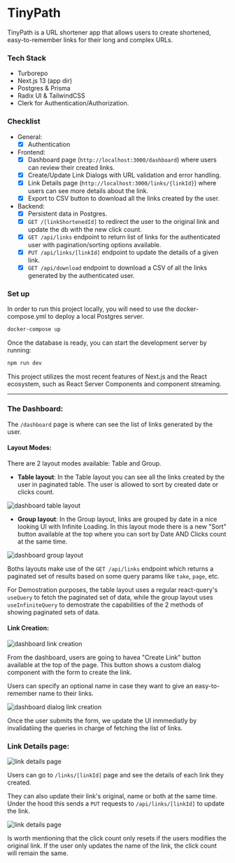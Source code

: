 # TinyPath

TinyPath is a URL shortener app that allows users to create shortened, easy-to-remember links for their long and complex URLs.

### Tech Stack

- Turborepo
- Next.js 13 (app dir)
- Postgres & Prisma
- Radix UI & TailwindCSS
- Clerk for Authentication/Authorization.

### Checklist
- General:
  - [x] Authentication

- Frontend:
  - [x] Dashboard page (`http://localhost:3000/dashboard`) where users can review their created links.
  - [x] Create/Update Link Dialogs with URL validation and error handling.
  - [x] Link Details page (`http://localhost:3000/links/{linkId}`) where users can see more details about the link.
  - [x] Export to CSV button to download all the links created by the user.

- Backend:
  - [x] Persistent data in Postgres.
  - [x] `GET /[linkShortenedId]` to redirect the user to the original link and update the db with the new click count.
  - [x] `GET /api/links` endpoint to return list of links for the authenticated user with pagination/sorting options available.
  - [x] `PUT /api/links/[linkId]` endpoint to update the details of a given link.
  - [x] `GET /api/download` endpoint to download a CSV of all the links generated by the authenticated user.

### Set up

In order to run this project locally, you will need to use the docker-compose.yml to deploy
a local Postgres server.

```bash
docker-compose up
```

Once the database is ready, you can start the development server by running:

```bash
npm run dev
```

This project utilizes the most recent features of Next.js and the React ecosystem, such as React Server Components and component streaming.


---

### The Dashboard:

The `/dashboard` page is where can see the list of links generated by the user.

#### Layout Modes:

There are 2 layout modes available: Table and Group.

- **Table layout**: In the Table layout you can see all the links created by the user in paginated table. The user is allowed to sort by created date or clicks count.

![dashboard table layout](assets/dashboard-table-layout.png)

- **Group layout**: In the Group layout, links are grouped by date in a nice looking UI with Infinite Loading.
  In this layout mode there is a new "Sort" button available at the top where you can sort by Date AND Clicks count at the same time.

![dashboard group layout](assets/dashboard-group-layout.png)

Boths layouts make use of the `GET /api/links` endpoint which returns a paginated set of results
based on some query params like `take`, `page`, etc.

For Demostration purposes, the table layout uses a regular react-query's `useQuery` to fetch the paginated set of data,
while the group layout uses `useInfiniteQuery` to demostrate the capabilities of the 2 methods of showing paginated sets of data.

#### Link Creation:

![dashboard link creation](assets/dashboard-create-button.png)


From the dashboard, users are going to havea "Create Link" button available at the top of the page.
This button shows a custom dialog component with the form to create the link.

Users can specify an optional name in case they want to give an easy-to-remember name to their links.


![dashboard dialog link creation](assets/dashboard-create-dialog.png)

Once the user submits the form, we update the UI inmmediatly by invalidatiing the queries in charge of fetching the
list of links.

### Link Details page:

![link details page](assets/details-page.png)


Users can go to `/links/[linkId]` page and see the details of each link they created.

They can also update their link's original, name or both at the same time. Under the hood this sends a `PUT` requests to `/api/links/[linkId]` to update the link.

![link details page](assets/details-update-button.png)

Is worth mentioning that the click count only resets if the users modifies the original link. If the user only updates the name of the link, the click count will remain the same.
